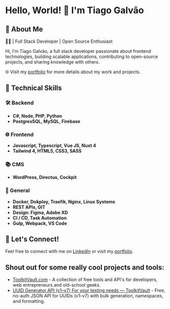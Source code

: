 # Hello, World! 👋 I'm Tiago Galvão

## 🚀 About Me
👨‍💻 | Full Stack Developer | Open Source Enthusiast

Hi, I’m Tiago Galvão, a full stack developer passionate about frontend technologies, building scalable applications, contributing to open-source projects, and sharing knowledge with others. 

🌐 Visit my [portfolio](https://tiagogalvao.com/portfolio?utm_source=github-readme) for more details about my work and projects.

## 🚀 Technical Skills

### 🛠 Backend 
- **C#, Node, PHP, Python**
- **PostgresSQL, MySQL, Firebase**

### 🌐 Frontend 
- **Javascript, Typescript, Vue JS, Nuxt 4**
- **Tailwind 4, HTML5, CSS3, SASS**

### 📚 CMS 
- **WordPress, Directus, Cockpit**

### 🌟 General
- **Docker, Dokploy, Traefik, Nginx, Linux Systems**
- **REST APIs, GIT**
- **Design: Figma, Adobe XD**
- **CI / CD, Task Automation**
- **Gulp, Webpack, VS Code**

## 🤝 Let's Connect!

Feel free to connect with me on [LinkedIn](https://www.linkedin.com/in/tiagogalvao1/) or visit my [portfolio](https://tiagogalvao.com/portfolio?utm_source=github-readme).

## Shout out for some really cool projects and tools:
- [ToolkitVault.com](https://toolkitvault.com?utm_source=github-readme) - A collection of free tools and API's for developers, web entrepreneurs and old-school geeks.
- [UUID Generator API (v1–v7) For your testing needs — ToolkitVault](https://toolkitvault.com/uuid-generator/uuid-api-docs?utm_source=github-readme) - Free, no-auth JSON API for UUIDs (v1–v7) with bulk generation, namespaces, and formatting.
